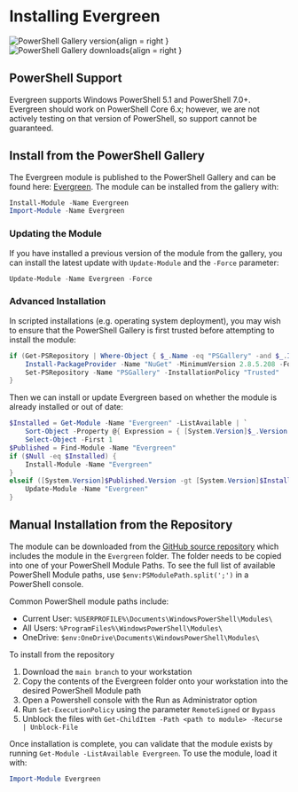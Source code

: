 # Installing Evergreen

![PowerShell Gallery version](https://img.shields.io/powershellgallery/v/Evergreen.svg?style=flat&logo=powershell&logoColor=white&labelColor=009485){align = right }
![PowerShell Gallery downloads](https://img.shields.io/powershellgallery/dt/Evergreen.svg?style=flat&logo=powershell&logoColor=white&labelColor=009485){align = right }

## PowerShell Support

Evergreen supports Windows PowerShell 5.1 and PowerShell 7.0+. Evergreen should work on PowerShell Core 6.x; however, we are not actively testing on that version of PowerShell, so support cannot be guaranteed.

## Install from the PowerShell Gallery

The Evergreen module is published to the PowerShell Gallery and can be found here: [Evergreen](https://www.powershellgallery.com/packages/Evergreen/). The module can be installed from the gallery with:

```powershell
Install-Module -Name Evergreen
Import-Module -Name Evergreen
```

### Updating the Module

If you have installed a previous version of the module from the gallery, you can install the latest update with `Update-Module` and the `-Force` parameter:

```powershell
Update-Module -Name Evergreen -Force
```

### Advanced Installation

In scripted installations (e.g. operating system deployment), you may wish to ensure that the PowerShell Gallery is first trusted before attempting to install the module:

```powershell
if (Get-PSRepository | Where-Object { $_.Name -eq "PSGallery" -and $_.InstallationPolicy -ne "Trusted" }) {
    Install-PackageProvider -Name "NuGet" -MinimumVersion 2.8.5.208 -Force
    Set-PSRepository -Name "PSGallery" -InstallationPolicy "Trusted"
}
```

Then we can install or update Evergreen based on whether the module is already installed or out of date:

```powershell
$Installed = Get-Module -Name "Evergreen" -ListAvailable | `
    Sort-Object -Property @{ Expression = { [System.Version]$_.Version }; Descending = $true } | `
    Select-Object -First 1
$Published = Find-Module -Name "Evergreen"
if ($Null -eq $Installed) {
    Install-Module -Name "Evergreen"
}
elseif ([System.Version]$Published.Version -gt [System.Version]$Installed.Version) {
    Update-Module -Name "Evergreen"
}
```

## Manual Installation from the Repository

The module can be downloaded from the [GitHub source repository](https://github.com/aaronparker/Evergreen) which includes the module in the `Evergreen` folder. The folder needs to be copied into one of your PowerShell Module Paths. To see the full list of available PowerShell Module paths, use `$env:PSModulePath.split(';')` in a PowerShell console.

Common PowerShell module paths include:

* Current User: `%USERPROFILE%\Documents\WindowsPowerShell\Modules\`
* All Users: `%ProgramFiles%\WindowsPowerShell\Modules\`
* OneDrive: `$env:OneDrive\Documents\WindowsPowerShell\Modules\`

To install from the repository

1. Download the `main branch` to your workstation
2. Copy the contents of the Evergreen folder onto your workstation into the desired PowerShell Module path
3. Open a Powershell console with the Run as Administrator option
4. Run `Set-ExecutionPolicy` using the parameter `RemoteSigned` or `Bypass`
5. Unblock the files with `Get-ChildItem -Path <path to module> -Recurse | Unblock-File`

Once installation is complete, you can validate that the module exists by running `Get-Module -ListAvailable Evergreen`. To use the module, load it with:

```powershell
Import-Module Evergreen
```
